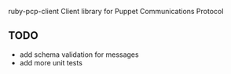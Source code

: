 ruby-pcp-client  Client library for Puppet Communications Protocol

## TODO

* add schema validation for messages
* add more unit tests
